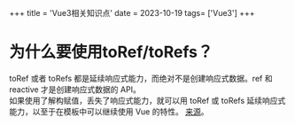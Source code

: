 +++
title = 'Vue3相关知识点'
date = 2023-10-19
tags= ['Vue3']
+++

# 为什么要使用toRef/toRefs？

toRef 或者 toRefs 都是延续响应式能力，而绝对不是创建响应式数据。ref 和 reactive 才是创建响应式数据的 API。
<br>
如果使用了解构赋值，丢失了响应式能力，就可以用 toRef 或 toRefs 延续响应式能力，以至于在模板中可以继续使用 Vue 的特性。
[来源](https://www.cnblogs.com/Himmelbleu/#/p/17229273)。

